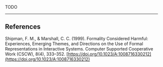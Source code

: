 TODO

---

## References

Shipman, F. M., & Marshall, C. C. (1999). Formality Considered Harmful: Experiences, Emerging Themes, and Directions on the Use of Formal Representations in Interactive Systems. Computer Supported Cooperative Work (CSCW), 8(4), 333–352. [https://doi.org/10.1023/A:1008716330212](https://doi.org/10.1023/A:1008716330212)